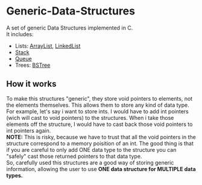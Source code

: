 # Generic-Data-Structures
A set of generic Data Structures implemented in C. <br>
It includes:
* Lists: [ArrayList](/src/ArrayList), [LinkedList](/src/LinkedList)
* [Stack](src/Stack)
* [Queue](src/Queue)
* Trees: [BSTree](src/BSTree)

## How it works
To make this structures "generic", they store void pointers to elements, not the elements themselves. This allows them to 
store any kind of data type. <br>
For example, let's say i want to store ints. I would have to add int pointers (wich will cast to void pointers) to the structures.
When i take those elements off the structure, I would have to cast back those void pointers to int pointers again.<br>
<b>NOTE:</b> This is risky, because we have to trust that all the void pointers in the structure correspond to a memory poisition of an int. The good 
thing is that if you are careful to only add ONE data type to the structure you can "safely" cast those returned pointers to that data type. <br>
So, carefully used this structures are a good way of storing generic information, allowing the user to use <b>ONE data structure for MULTIPLE data types.</b>
